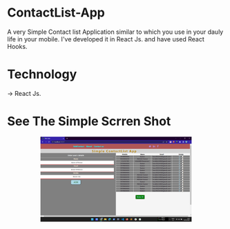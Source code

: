 # ContactList-App
A very Simple Contact list Application similar to which you use in your dauly life in your mobile.
I've developed it in React Js. and have used React Hooks.
# Technology
-> React Js.

# See The Simple Scrren Shot

<p align="center">
  <img src="https://github.com/abhinit1999/ContactList-App/blob/main/screenshot/Screenshot%20(32).png" width="350" title="Img">
 
</p>
